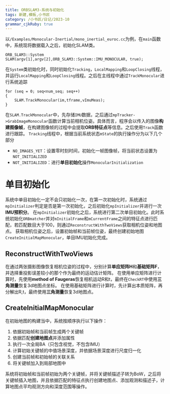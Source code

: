 ```yaml
---
title: ORBSLAM3-系统与初始化
tags: 新建,模板,小书匠
category: /小书匠/日记/2023-10
grammar_cjkRuby: true
---
```



以`/Examples/Monocular-Inertial/mono_inertial_euroc.cc`为例，在`main`函数中，系统现将数据载入之后，初始化SLAM类。

``` cpp?linenums
ORB_SLAM3::System SLAM(argv[1],argv[2],ORB_SLAM3::System::IMU_MONOCULAR, true);
```

在`System`类初始化时，同时初始化`Tracking`，`LocalMapping`和`LoopClosing`线程，并运行`LocalMapping`和`LoopClosing`线程。之后在主线程中通过`TrackMonocular`进行系统追踪
``` cpp?linenums
for (seq = 0; seq<num_seq; seq++)
{
	SLAM.TrackMonocular(im,tframe,vImuMeas);
}
```

在`SLAM.TrackMonocular`中，先存储`IMU`数据，之后通过`mpTracker->GrabImageMonocular`函数计算当前相机位姿。具体而言，程序会以传入的图像**构建图像帧**，在构建图像帧的过程中会提取**ORB特征点**等信息。之后使用`Track`函数进行跟踪。
`Tracking`线程中，根据当前系统状态`mState`的执行操作分为以下几个部分
- `NO_IMAGES_YET`：设置零时刻时间，初始化一帧图像帧，将当前状态设置为`NOT_INITIALIZED`
- `NOT_INITIALIZED`：进行**单目初始化**操作`MonocularInitialization`

# 单目初始化
系统中单目初始化一定不会只初始化一次，在第一次初始化时，系统通过`mpInitializer`判定是否是第一次初始化，之后初始化`mpInitializer`并进行一次**IMU预积分**。
在`mpInitializer`初始化之后，系统进行第二次单目初始化。此时系统初始化`ORBmatcher`并对`mInitialFrame`和`mCurrentFrame`之间的特征点进行匹配，若匹配数目大于100，则通过`ReconstructWithTwoViews`获取相机位姿和地图点。
获取相机位姿之后，设置初始帧和当前帧位姿，最终创建初始地图`CreateInitialMapMonocular`，单目IMU初始化完成。
## ReconstructWithTwoViews
在通过两张摄影图像恢复相机位姿的过程中，分别计算**单应矩阵H**和**基础矩阵F**，并选择重投影误差较小的那个作为最终的运动估计矩阵。
在使用单应矩阵进行计算时，先使用**method of Faugeras**恢复相机运动R和t，最终在`CheckRT`中使用**三角测量**恢复3d地图点坐标。
在使用基础矩阵进行计算时，先计算出本质矩阵，再分解出R,t，最终使用**三角测量**恢复3d地图点。

## CreateInitialMapMonocular
在初始地图的构建当中，系统按顺序执行以下操作：
1. 依据初始帧和当前帧生成两个关键帧
2. 依据匹配**创建地图点**并添加属性
3. 执行一次全局BA（只包含视觉，不包含IMU）
4. 计算初始关键帧的中值场景深度，并依据场景深度进行尺度归一化
5. 创建当前帧和初始帧的关联关系
6. 将关键帧加入到局部地图中

系统将初始帧和当前帧初始为两个关键帧，并将关键帧描述子转为BoW，之后将关键帧插入地图，并且依据匹配的特征点执行创建地图点、添加观测和描述子，计算地图点平均观测方向和深度范围等操作。

